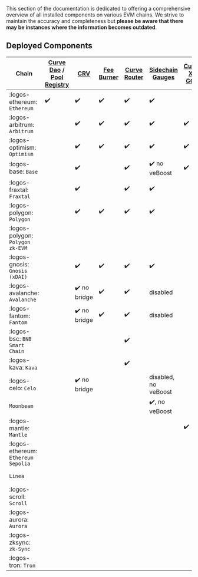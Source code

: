 This section of the documentation is dedicated to offering a comprehensive overview of all installed components on various EVM chains. We strive to maintain the accuracy and completeness but **please be aware that there may be instances where the information becomes outdated**.

## **Deployed Components**

| Chain | [Curve Dao](deployed-contracts.md#curve-dao) / [Pool Registry](deployed-contracts.md#pool-registry) | [CRV](deployed-contracts.md#curve-dao) | [ Fee Burner](deployed-contracts.md#fee-burner) | [Curve Router](deployed-contracts.md#curve-router) | [Sidechain Gauges ](deployed-contracts.md#evm-sidechain-gauges)  | [Curve X-GOV ](deployed-contracts.md#curve-x-gov) | [Stableswap-NG](deployed-contracts.md#stableswap-ng) | [TwoCrypto-NG](deployed-contracts.md#twocrypto-ng) | [Tricrypto-NG](deployed-contracts.md#tricrypto-ng) | [StableCalcZap](deployed-contracts.md#stablecalczap) | [CryptoCalcZap](deployed-contracts.md#cryptocalczap) | [DepositAndStake Zap](deployed-contracts.md#depositandstake-zap) | [crvUSD](deployed-contracts.md#curve-stablecoin) | [lending (soon)](deployed-contracts.md#lending) |
| ----------- | ----------- |----------- |----------- |----------- |----------- |----------- |----------- |----------- |----------- |----------- |----------- |----------- | ----------- | ----------- |
| :logos-ethereum: `Ethereum`       | ✔️ | ✔️ | ✔️ | ✔️ | ✔️ |   | ✔️ | ✔️ | enabled | ✔️ | ✔️ | ✔️ | mint |   |
| :logos-arbitrum: `Arbitrum`       |   | ✔️ | ✔️ | ✔️ | ✔️ | ✔️ | ✔️ | ✔️ | disable, enabled | ✔️ | ✔️ | ✔️ | ✔️ |   |
| :logos-optimism: `Optimism`       |   | ✔️ | ✔️ | ✔️ | ✔️ | ✔️ | ✔️ | ✔️ | disable, enabled | ✔️ | ✔️ | ✔️ | ✔️ |   |
| :logos-base: `Base`               |   | ✔️ |   | ✔️ | ✔️ no veBoost | ✔️ | ✔️ | ✔️ | disable, enabled | ✔️ | ✔️ | ✔️ | ✔️ |   |
| :logos-fraxtal: `Fraxtal`         |   | ✔️ |   | ✔️ | ✔️ |   | ✔️ | ✔️ | disable, enabled | ✔️ | ✔️ | ✔️ |   |   |
| :logos-polygon: `Polygon`         |   | ✔️ | ✔️ | ✔️ | ✔️ |   | ✔️ | ✔️ | disable, enabled | ✔️ | ✔️ | ✔️ |   |   |
| :logos-polygon: `Polygon zk-EVM`  |   |   |   |   |   |   | ✔️ | ✔️ | disable, enabled |   |   |   | ✔️ |   |
| :logos-gnosis: `Gnosis (xDAI)`    |   | ✔️ | ✔️ | ✔️ | ✔️ |   | ✔️ | ✔️ | disable, enabled | ✔️ | ✔️ | ✔️ | ✔️ |   |
| :logos-avalanche: `Avalanche`     |   | ✔️ no bridge | ✔️  | ✔️ | disabled |   | ✔️ | ✔️ | disable, enabled | ✔️ | ✔️ | ✔️ | ✔️ |   |
| :logos-fantom: `Fantom`           |   | ✔️ no bridge | ✔️  | ✔️ | disabled |   | ✔️ | ✔️ | disable, enabled | ✔️ | ✔️ | ✔️ | ✔️ |   |
| :logos-bsc: `BNB Smart Chain`     |   |   |  | ✔️ |   |   | ✔️ | ✔️ | disable, enabled | ✔️ | ✔️ | ✔️ | ? |   |
| :logos-kava: `Kava`               |   |   |  | ✔️ |   |   | ✔️ | ✔️ | disable, enabled | ✔️ | ✔️ | ✔️ |   |   |
| :logos-celo: `Celo`               |   | ✔️ no bridge |   |   | disabled, no veBoost |   | ✔️ | ✔️ | disable, enabled | ✔️ | ✔️ |   |   |   |
| `Moonbeam`                        |   |   |   |   | ✔️, no veBoost |   |   |   |   |   |   |   |   |   |
| :logos-mantle: `Mantle`           |   |   |   |   |   | ✔️ | ✔️ | ✔️ | disable, enabled |   |   |   |   |   |
|:logos-ethereum: `Ethereum Sepolia`|   |   |   |   |   |   | ✔️ | ✔️ | disable, enabled |   |   |   |   |   |
| `Linea`                           |   |   |   |   |   |   | ✔️ | ✔️ | disable, enabled |   |   |   |   |   |
| :logos-scroll: `Scroll`           |   |   |   |   |   |   | ✔️ | ✔️ | disable, enabled |   |   |   |   |   |
| :logos-aurora: `Aurora`           |   |   |   |   |   |   | ✔️ | ✔️ | disable, enabled | ✔️ | ✔️ |   |   |   |
| :logos-zksync: `zk-Sync`           |   |   |   |   |   |   | soon | soon | soon |   |   |   |   |
| :logos-tron: `Tron`               |   |   |   |   |   |   | soon | soon | soon |   |   |   |   |